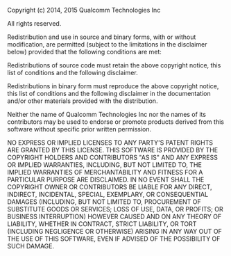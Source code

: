 Copyright (c) 2014, 2015 Qualcomm Technologies Inc

All rights reserved.
 
Redistribution and use in source and binary forms, with or without modification, are permitted
(subject to the limitations in the disclaimer below) provided that the following conditions are
met:

Redistributions of source code must retain the above copyright notice, this list of conditions
and the following disclaimer.

Redistributions in binary form must reproduce the above copyright notice, this list of conditions
and the following disclaimer in the documentation and/or other materials provided with the
distribution.

Neither the name of Qualcomm Technologies Inc nor the names of its contributors may be used to
endorse or promote products derived from this software without specific prior written permission.

NO EXPRESS OR IMPLIED LICENSES TO ANY PARTY'S PATENT RIGHTS ARE GRANTED BY THIS LICENSE. THIS
SOFTWARE IS PROVIDED BY THE COPYRIGHT HOLDERS AND CONTRIBUTORS "AS IS" AND ANY EXPRESS OR IMPLIED
WARRANTIES, INCLUDING, BUT NOT LIMITED TO, THE IMPLIED WARRANTIES OF MERCHANTABILITY AND FITNESS
FOR A PARTICULAR PURPOSE ARE DISCLAIMED. IN NO EVENT SHALL THE COPYRIGHT OWNER OR CONTRIBUTORS BE
LIABLE FOR ANY DIRECT, INDIRECT, INCIDENTAL, SPECIAL, EXEMPLARY, OR CONSEQUENTIAL DAMAGES
(INCLUDING, BUT NOT LIMITED TO, PROCUREMENT OF SUBSTITUTE GOODS OR SERVICES; LOSS OF USE, DATA,
OR PROFITS; OR BUSINESS INTERRUPTION) HOWEVER CAUSED AND ON ANY THEORY OF LIABILITY, WHETHER IN
CONTRACT, STRICT LIABILITY, OR TORT (INCLUDING NEGLIGENCE OR OTHERWISE) ARISING IN ANY WAY OUT OF
THE USE OF THIS SOFTWARE, EVEN IF ADVISED OF THE POSSIBILITY OF SUCH DAMAGE.